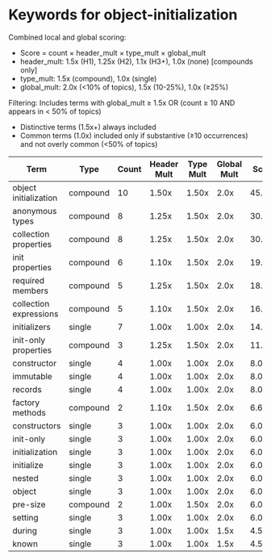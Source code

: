 # Keywords for object-initialization

Combined local and global scoring:
- Score = count × header_mult × type_mult × global_mult
- header_mult: 1.5x (H1), 1.25x (H2), 1.1x (H3+), 1.0x (none) [compounds only]
- type_mult: 1.5x (compound), 1.0x (single)
- global_mult: 2.0x (<10% of topics), 1.5x (10-25%), 1.0x (≥25%)

Filtering: Includes terms with global_mult ≥ 1.5x OR (count ≥ 10 AND appears in < 50% of topics)
- Distinctive terms (1.5x+) always included
- Common terms (1.0x) included only if substantive (≥10 occurrences) and not overly common (<50% of topics)

| Term | Type | Count | Header Mult | Type Mult | Global Mult | Score |
|------|------|-------|-------------|-----------|-------------|-------|
| object initialization | compound | 10 | 1.50x | 1.50x | 2.0x | 45.000 |
| anonymous types | compound | 8 | 1.25x | 1.50x | 2.0x | 30.000 |
| collection properties | compound | 8 | 1.25x | 1.50x | 2.0x | 30.000 |
| init properties | compound | 6 | 1.10x | 1.50x | 2.0x | 19.800 |
| required members | compound | 5 | 1.25x | 1.50x | 2.0x | 18.750 |
| collection expressions | compound | 5 | 1.10x | 1.50x | 2.0x | 16.500 |
| initializers | single | 7 | 1.00x | 1.00x | 2.0x | 14.000 |
| init-only properties | compound | 3 | 1.25x | 1.50x | 2.0x | 11.250 |
| constructor | single | 4 | 1.00x | 1.00x | 2.0x | 8.000 |
| immutable | single | 4 | 1.00x | 1.00x | 2.0x | 8.000 |
| records | single | 4 | 1.00x | 1.00x | 2.0x | 8.000 |
| factory methods | compound | 2 | 1.10x | 1.50x | 2.0x | 6.600 |
| constructors | single | 3 | 1.00x | 1.00x | 2.0x | 6.000 |
| init-only | single | 3 | 1.00x | 1.00x | 2.0x | 6.000 |
| initialization | single | 3 | 1.00x | 1.00x | 2.0x | 6.000 |
| initialize | single | 3 | 1.00x | 1.00x | 2.0x | 6.000 |
| nested | single | 3 | 1.00x | 1.00x | 2.0x | 6.000 |
| object | single | 3 | 1.00x | 1.00x | 2.0x | 6.000 |
| pre-size | compound | 2 | 1.00x | 1.50x | 2.0x | 6.000 |
| setting | single | 3 | 1.00x | 1.00x | 2.0x | 6.000 |
| during | single | 3 | 1.00x | 1.00x | 1.5x | 4.500 |
| known | single | 3 | 1.00x | 1.00x | 1.5x | 4.500 |
